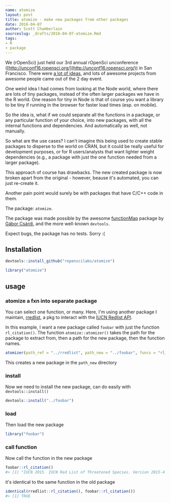```yaml
---
name: atomize
layout: post
title: atomize - make new packages from other packages
date: 2016-04-07
author: Scott Chamberlain
sourceslug: _drafts/2016-04-07-atomize.Rmd
tags:
- R
- package
---
```




We (rOpenSci) just held our 3rd annual rOpenSci unconference ([http://unconf16.ropensci.org/](http://unconf16.ropensci.org/)) in San Francisco. There were [a lot of ideas](https://github.com/ropensci/unconf16/issues), and lots of awesome projects from awesome people came out of the 2 day event. 

One weird idea I had comes from looking at the Node world, where there are lots of tiny packages, instead of the often larger packages we have in the R world. One reason for tiny in Node is that of course you want a library to be tiny if running in the browser for faster load times (esp. on mobile). 

So the idea is, what if we could separate all the functions in a package, or any particular function of your choice, into new packages, with all the internal functions and dependencies. And automatically as well, not manually. 

So what are the use cases? I can't imagine this being used to create stable packages to disperse to the world on CRAN, but it could be really useful for development purposes, or for R users/analysts that want lighter weight dependencies (e.g., a package with just the one function needed from a larger package). 

This approach of course has drawbacks. The new created package is now broken apart from the original - however, beause it's automated, you can just re-create it. 

Another pain point would surely be with packages that have C/C++ code in them.

The package: `atomize`.

The package was made possible by the awesome [functionMap](https://github.com/MangoTheCat/functionMap) package by [Gábor Csárdi](https://github.com/gaborcsardi), and the more well-known `devtools`.

Expect bugs, the package has no tests. Sorry :(

## Installation


```r
devtools::install_github("ropenscilabs/atomize")
```


```r
library("atomize")
```

## usage

### atomize a fxn into separate package

You can select one function, or many. Here, I'm using another package I maintain, [rredlist](https://github.com/ropenscilabs/rredlist), a pkg to interact with the [IUCN Redlist API](http://apiv3.iucnredlist.org/api/v3/docs). 

In this example, I want a new package called `foobar` with just the function `rl_citation()`. The function `atomize::atomizer()` takes the path for the package to extract from, then a path for the new package, then the function names.


```r
atomizer(path_ref = "../rredlist", path_new = "../foobar", funcs = "rl_citation")
```

This creates a new package in the `path_new` directory

### install

Now we need to install the new package, can do easily with `devtools::install()`


```r
devtools::install("../foobar")
```

### load

Then load the new package


```r
library("foobar")
```

### call function

Now call the function in the new package


```r
foobar::rl_citation()
#> [1] "IUCN 2015. IUCN Red List of Threatened Species. Version 2015-4 <www.iucnredlist.org>"
```

it's identical to the same function in the old package


```r
identical(rredlist::rl_citation(), foobar::rl_citation())
#> [1] TRUE
```
